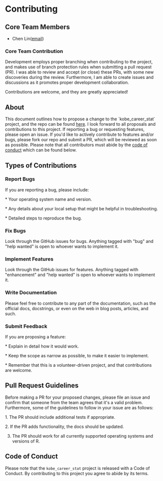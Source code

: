 # Contributing

## Core Team Members

-   Chen Lin([email](chen.lin.0404@gmail.com))

### Core Team Contribution

Development employs proper branching when contributing to the project, and makes use of branch protection rules when submitting a pull request (PR).  I was able to review and accept (or close) these PRs, with some new discoveries during the review. Furthermore, I am able to create issues and discussions as it promotes proper development collaboration.

Contributions are welcome, and they are greatly appreciated!

## About

This document outlines how to propose a change to the \`kobe_career_stat\` project, and the repo can be found [here](https://github.com/CChCheChen/kobe_career_stats). I look forward to all proposals and contributions to this project. If reporting a bug or requesting features, please open an issue. If you'd like to actively contribute to features and/or bugs, please fork our repo and submit a PR, which will be reviewed as soon as possible. Please note that all contributors must abide by the [code of conduct](CODE_OF_CONDUCT.md) which can be found below.

## Types of Contributions

### Report Bugs

If you are reporting a bug, please include:

\* Your operating system name and version.

\* Any details about your local setup that might be helpful in troubleshooting.

\* Detailed steps to reproduce the bug.

### Fix Bugs

Look through the GitHub issues for bugs. Anything tagged with "bug" and "help wanted" is open to whoever wants to implement it.

### Implement Features

Look through the GitHub issues for features. Anything tagged with "enhancement" and "help wanted" is open to whoever wants to implement it.

### Write Documentation

Please feel free to contribute to any part of the documentation, such as the official docs, docstrings, or even on the web in blog posts, articles, and such.

### Submit Feedback

If you are proposing a feature:

\* Explain in detail how it would work.

\* Keep the scope as narrow as possible, to make it easier to implement.

\* Remember that this is a volunteer-driven project, and that contributions are welcome.

## Pull Request Guidelines

Before making a PR for your proposed changes, please file an issue and confirm that someone from the team agrees that it's a valid problem. Furthermore, some of the guidelines to follow in your issue are as follows:

1\. The PR should include additional tests if appropriate.

2\. If the PR adds functionality, the docs should be updated.

3.  The PR should work for all currently supported operating systems and versions of R.

## Code of Conduct

Please note that the `kobe_career_stat` project is released with a Code of Conduct. By contributing to this project you agree to abide by its terms.
